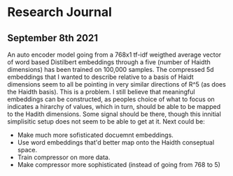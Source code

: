 # Research Journal

## September 8th 2021
An auto encoder model going from a 768x1 tf-idf weigthed average vector of word based Distilbert embeddings through a five (number of Haidth dimensions) has been trained on 100,000 samples. The compressed 5d embeddings that I wanted to describe relative to a basis of Haidt dimensions seem to all be pointing in very similar directions of R^5 (as does the Haidth basis). This is a problem. I still believe that meaningful embeddings can be constructed, as peoples choice of what to focus on indicates a hirarchy of values, which in turn, should be able to be mapped to the Hadith dimensions. Some signal should be there, though this innitial simplisitic setup does not seem to be able to get at it. Next could be:
- Make much more sofisticated docuemnt embeddings.
- Use word embeddings that'd better map onto the Haidth conseptual space.
- Train compressor on more data.
- Make compressor more sophisticated (instead of going from 768 to 5)

